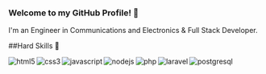 ### Welcome to my GitHub Profile! 👋
I'm an Engineer in Communications and Electronics & Full Stack Developer. 

##Hard Skills :wrench:

<img align="left" alt="html5" src="https://img.shields.io/badge/HTML5-E34F26?style=for-the-badge&logo=html5&logoColor=white" />
<img align="left" alt="css3" src="https://img.shields.io/badge/CSS3-1572B6?style=for-the-badge&logo=css3&logoColor=white" />
<img align="left" alt="javascript" src="https://img.shields.io/badge/JavaScript-F7DF1E?style=for-the-badge&logo=javascript&logoColor=black" />
<img align="left" alt="nodejs" src="https://img.shields.io/badge/node.js-%2343853D.svg?style=for-the-badge&logo=node.js&logoColor=white" />
<img align="left" alt="php" src="https://img.shields.io/badge/PHP-777BB4?style=for-the-badge&logo=php&logoColor=white" />
<img align="left" alt="laravel" src="https://img.shields.io/badge/laravel-%23FF2D20.svg?style=for-the-badge&logo=laravel&logoColor=white" />
<img align="left" alt="postgresql" src="https://img.shields.io/badge/postgres-%23316192.svg?style=for-the-badge&logo=postgresql&logoColor=white" />

<!--
**Sam-Hdez/Sam-Hdez** is a ✨ _special_ ✨ repository because its `README.md` (this file) appears on your GitHub profile.

Here are some ideas to get you started:

- 🔭 I’m currently working on ...
- 🌱 I’m currently learning ...
- 👯 I’m looking to collaborate on ...
- 🤔 I’m looking for help with ...
- 💬 Ask me about ...
- 📫 How to reach me: ...
- 😄 Pronouns: ...
- ⚡ Fun fact: ...
-->
